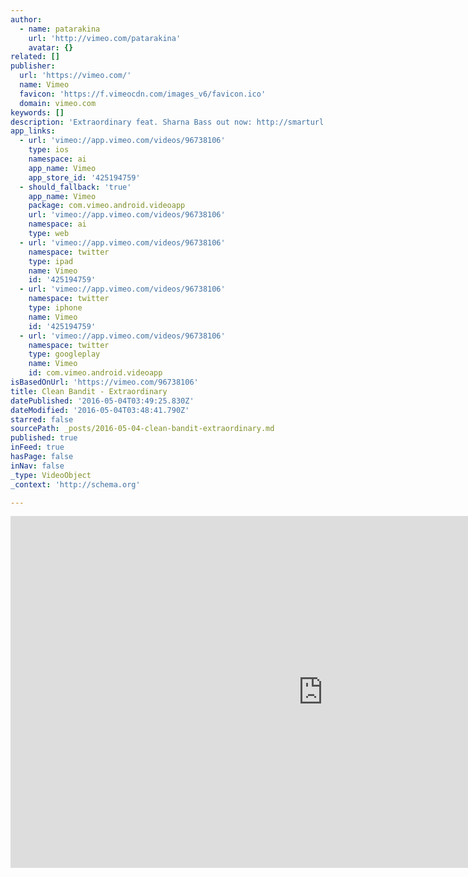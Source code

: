 ```yaml
---
author:
  - name: patarakina
    url: 'http://vimeo.com/patarakina'
    avatar: {}
related: []
publisher:
  url: 'https://vimeo.com/'
  name: Vimeo
  favicon: 'https://f.vimeocdn.com/images_v6/favicon.ico'
  domain: vimeo.com
keywords: []
description: 'Extraordinary feat. Sharna Bass out now: http://smarturl.it/extraordinary Dir Jack Patterson DP Anna Patarakina, Daria Novickaya Prod Clean Film Cuba 2014'
app_links:
  - url: 'vimeo://app.vimeo.com/videos/96738106'
    type: ios
    namespace: ai
    app_name: Vimeo
    app_store_id: '425194759'
  - should_fallback: 'true'
    app_name: Vimeo
    package: com.vimeo.android.videoapp
    url: 'vimeo://app.vimeo.com/videos/96738106'
    namespace: ai
    type: web
  - url: 'vimeo://app.vimeo.com/videos/96738106'
    namespace: twitter
    type: ipad
    name: Vimeo
    id: '425194759'
  - url: 'vimeo://app.vimeo.com/videos/96738106'
    namespace: twitter
    type: iphone
    name: Vimeo
    id: '425194759'
  - url: 'vimeo://app.vimeo.com/videos/96738106'
    namespace: twitter
    type: googleplay
    name: Vimeo
    id: com.vimeo.android.videoapp
isBasedOnUrl: 'https://vimeo.com/96738106'
title: Clean Bandit - Extraordinary
datePublished: '2016-05-04T03:49:25.830Z'
dateModified: '2016-05-04T03:48:41.790Z'
starred: false
sourcePath: _posts/2016-05-04-clean-bandit-extraordinary.md
published: true
inFeed: true
hasPage: false
inNav: false
_type: VideoObject
_context: 'http://schema.org'

---
```

<iframe src="https://cdn.embedly.com/widgets/media.html?src=https%3A%2F%2Fplayer.vimeo.com%2Fvideo%2F96738106&amp;url=https%3A%2F%2Fvimeo.com%2F96738106&amp;image=http%3A%2F%2Fi.vimeocdn.com%2Fvideo%2F476883495_1280.jpg&amp;key=b7d04c9b404c499eba89ee7072e1c4f7&amp;type=text%2Fhtml&amp;schema=vimeo" width="1000" height="563" scrolling="no" frameborder="0" allowfullscreen="" style=""></iframe>
